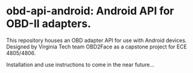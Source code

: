 # obd-api-android: Android API for OBD-II adapters.
This repository houses an OBD adapter API for use with Android devices.
Designed by Virginia Tech team OBD2Face as a capstone project for ECE 4805/4806.

Installation and use instructions to come in the near future...
